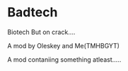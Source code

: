 # Badtech

Biotech But on crack....

A mod by Oleskey and Me(TMHBGYT)

A mod contaniing something atleast.....
